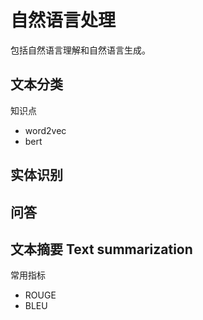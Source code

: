 # 自然语言处理
包括自然语言理解和自然语言生成。

## 文本分类

知识点
- word2vec
- bert

## 实体识别


## 问答

## 文本摘要 Text summarization

常用指标
- ROUGE
- BLEU
